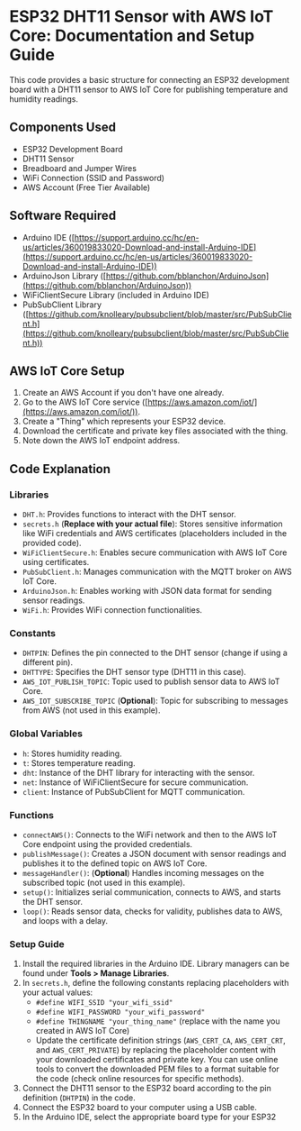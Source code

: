 # ESP32 DHT11 Sensor with AWS IoT Core: Documentation and Setup Guide

This code provides a basic structure for connecting an ESP32 development board with a DHT11 sensor to AWS IoT Core for publishing temperature and humidity readings.  

## Components Used

* ESP32 Development Board
* DHT11 Sensor
* Breadboard and Jumper Wires
* WiFi Connection (SSID and Password)
* AWS Account (Free Tier Available)

## Software Required

* Arduino IDE ([https://support.arduino.cc/hc/en-us/articles/360019833020-Download-and-install-Arduino-IDE](https://support.arduino.cc/hc/en-us/articles/360019833020-Download-and-install-Arduino-IDE))
* ArduinoJson Library ([https://github.com/bblanchon/ArduinoJson](https://github.com/bblanchon/ArduinoJson))
* WiFiClientSecure Library (included in Arduino IDE)
* PubSubClient Library ([https://github.com/knolleary/pubsubclient/blob/master/src/PubSubClient.h](https://github.com/knolleary/pubsubclient/blob/master/src/PubSubClient.h))

## AWS IoT Core Setup

1. Create an AWS Account if you don't have one already.
2. Go to the AWS IoT Core service ([https://aws.amazon.com/iot/](https://aws.amazon.com/iot/)).
3. Create a "Thing" which represents your ESP32 device.
4. Download the certificate and private key files associated with the thing.
5. Note down the AWS IoT endpoint address.

## Code Explanation

### Libraries

* `DHT.h`: Provides functions to interact with the DHT sensor.
* `secrets.h` (**Replace with your actual file**): Stores sensitive information like WiFi credentials and AWS certificates (placeholders included in the provided code).
* `WiFiClientSecure.h`: Enables secure communication with AWS IoT Core using certificates.
* `PubSubClient.h`: Manages communication with the MQTT broker on AWS IoT Core.
* `ArduinoJson.h`: Enables working with JSON data format for sending sensor readings.
* `WiFi.h`: Provides WiFi connection functionalities.

### Constants

* `DHTPIN`: Defines the pin connected to the DHT sensor (change if using a different pin).
* `DHTTYPE`: Specifies the DHT sensor type (DHT11 in this case).
* `AWS_IOT_PUBLISH_TOPIC`: Topic used to publish sensor data to AWS IoT Core.
* `AWS_IOT_SUBSCRIBE_TOPIC` (**Optional**): Topic for subscribing to messages from AWS (not used in this example).

### Global Variables

* `h`: Stores humidity reading.
* `t`: Stores temperature reading.
* `dht`: Instance of the DHT library for interacting with the sensor.
* `net`: Instance of WiFiClientSecure for secure communication.
* `client`: Instance of PubSubClient for MQTT communication.

### Functions

* `connectAWS()`: Connects to the WiFi network and then to the AWS IoT Core endpoint using the provided credentials.
* `publishMessage()`: Creates a JSON document with sensor readings and publishes it to the defined topic on AWS IoT Core.
* `messageHandler()`: (**Optional**) Handles incoming messages on the subscribed topic (not used in this example).
* `setup()`: Initializes serial communication, connects to AWS, and starts the DHT sensor.
* `loop()`: Reads sensor data, checks for validity, publishes data to AWS, and loops with a delay.

### Setup Guide

1. Install the required libraries in the Arduino IDE. Library managers can be found under **Tools > Manage Libraries**.
2. In `secrets.h`, define the following constants replacing placeholders with your actual values:
    * `#define WIFI_SSID "your_wifi_ssid"`
    * `#define WIFI_PASSWORD "your_wifi_password"`
    * `#define THINGNAME "your_thing_name"` (replace with the name you created in AWS IoT Core)
    * Update the certificate definition strings (`AWS_CERT_CA`, `AWS_CERT_CRT`, and `AWS_CERT_PRIVATE`) by replacing the placeholder content with your downloaded certificates and private key. You can use online tools to convert the downloaded PEM files to a format suitable for the code (check online resources for specific methods).
3. Connect the DHT11 sensor to the ESP32 board according to the pin definition (`DHTPIN`) in the code.
4. Connect the ESP32 board to your computer using a USB cable.
5. In the Arduino IDE, select the appropriate board type for your ESP32
